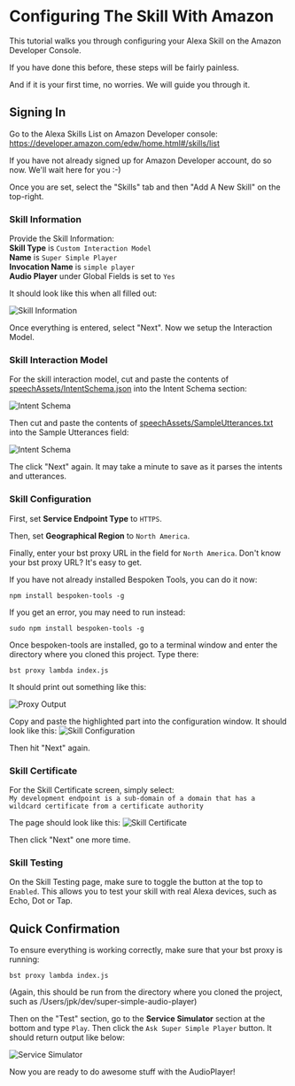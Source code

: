 # Configuring The Skill With Amazon
This tutorial walks you through configuring your Alexa Skill on the Amazon Developer Console.

If you have done this before, these steps will be fairly painless.

And if it is your first time, no worries. We will guide you through it.

## Signing In
Go to the Alexa Skills List on Amazon Developer console:
https://developer.amazon.com/edw/home.html#/skills/list

If you have not already signed up for Amazon Developer account, do so now. We'll wait here for you :-)

Once you are set, select the "Skills" tab and then "Add A New Skill" on the top-right.

### Skill Information

Provide the Skill Information:  
**Skill Type** is `Custom Interaction Model`  
**Name** is `Super Simple Player`  
**Invocation Name** is `simple player`  
**Audio Player** under Global Fields is set  to `Yes`  

It should look like this when all filled out:

![Skill Information](https://raw.githubusercontent.com/bespoken/super-simple-audio-player/master/misc/SkillInformation.png)

Once everything is entered, select "Next". Now we setup the Interaction Model.

### Skill Interaction Model
For the skill interaction model,
cut and paste the contents of [speechAssets/IntentSchema.json](https://raw.githubusercontent.com/bespoken/super-simple-audio-player/master/speechAssets/IntentSchema.json) into the Intent Schema section:

![Intent Schema](https://raw.githubusercontent.com/bespoken/super-simple-audio-player/master/misc/SkillIntentSchema.png)

Then cut and paste the contents of [speechAssets/SampleUtterances.txt](https://raw.githubusercontent.com/bespoken/super-simple-audio-player/master/speechAssets/SampleUtterances.txt) into the Sample Utterances field:

![Intent Schema](https://raw.githubusercontent.com/bespoken/super-simple-audio-player/master/misc/SkillSampleUtterances.png)

The click "Next" again. It may take a minute to save as it parses the intents and utterances.

### Skill Configuration
First, set **Service Endpoint Type** to `HTTPS`.

Then, set **Geographical Region** to `North America`.

Finally, enter your bst proxy URL in the field for `North America`. Don't know your bst proxy URL? It's easy to get.

If you have not already installed Bespoken Tools, you can do it now:
```
npm install bespoken-tools -g
```

If you get an error, you may need to run instead:
```
sudo npm install bespoken-tools -g
```

Once bespoken-tools are installed, go to a terminal window and enter the directory where you cloned this project. Type there:
```
bst proxy lambda index.js
```

It should print out something like this:

![Proxy Output](https://raw.githubusercontent.com/bespoken/super-simple-audio-player/master/misc/bst-proxy-output.png)

Copy and paste the highlighted part into the configuration window. It should look like this:
![Skill Configuration](https://raw.githubusercontent.com/bespoken/super-simple-audio-player/master/misc/SkillConfiguration.png)

Then hit "Next" again.

### Skill Certificate
For the Skill Certificate screen, simply select:  
`My development endpoint is a sub-domain of a domain that has a wildcard certificate from a certificate authority`

The page should look like this:
![Skill Certificate](https://raw.githubusercontent.com/bespoken/super-simple-audio-player/master/misc/SkillCertificate.png)

Then click "Next" one more time.

### Skill Testing
On the Skill Testing page, make sure to toggle the button at the top to `Enabled`. This allows you to test your skill with real Alexa devices, such as Echo, Dot or Tap.

## Quick Confirmation
To ensure everything is working correctly, make sure that your bst proxy is running:
```
bst proxy lambda index.js
```
(Again, this should be run from the directory where you cloned the project, such as /Users/jpk/dev/super-simple-audio-player)

Then on the "Test" section, go to the **Service Simulator** section at the bottom and type `Play`. Then click the `Ask Super Simple Player` button. It should return output like below:

![Service Simulator](https://raw.githubusercontent.com/bespoken/super-simple-audio-player/master/misc/SkillServiceSimulator.png)

Now you are ready to do awesome stuff with the AudioPlayer!
